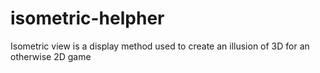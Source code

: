 # isometric-helpher

Isometric view is a display method used to create an illusion of 3D for an otherwise 2D game
